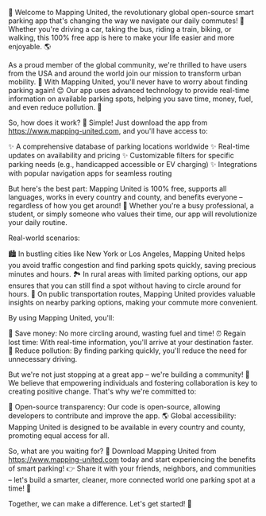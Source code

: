 🎉 Welcome to Mapping United, the revolutionary global open-source smart parking app that's changing the way we navigate our daily commutes! 🚗 Whether you're driving a car, taking the bus, riding a train, biking, or walking, this 100% free app is here to make your life easier and more enjoyable. 🌎

As a proud member of the global community, we're thrilled to have users from the USA and around the world join our mission to transform urban mobility. 🌟 With Mapping United, you'll never have to worry about finding parking again! 😊 Our app uses advanced technology to provide real-time information on available parking spots, helping you save time, money, fuel, and even reduce pollution. 💚

So, how does it work? 🔧 Simple! Just download the app from https://www.mapping-united.com, and you'll have access to:

✨ A comprehensive database of parking locations worldwide
✨ Real-time updates on availability and pricing
✨ Customizable filters for specific parking needs (e.g., handicapped accessible or EV charging)
✨ Integrations with popular navigation apps for seamless routing

But here's the best part: Mapping United is 100% free, supports all languages, works in every country and county, and benefits everyone – regardless of how you get around! 🌈 Whether you're a busy professional, a student, or simply someone who values their time, our app will revolutionize your daily routine.

Real-world scenarios:

🏙️ In bustling cities like New York or Los Angeles, Mapping United helps you avoid traffic congestion and find parking spots quickly, saving precious minutes and hours.
🏞️ In rural areas with limited parking options, our app ensures that you can still find a spot without having to circle around for hours.
🚌 On public transportation routes, Mapping United provides valuable insights on nearby parking options, making your commute more convenient.

By using Mapping United, you'll:

💸 Save money: No more circling around, wasting fuel and time!
⏰ Regain lost time: With real-time information, you'll arrive at your destination faster.
🌟 Reduce pollution: By finding parking quickly, you'll reduce the need for unnecessary driving.

But we're not just stopping at a great app – we're building a community! 🤝 We believe that empowering individuals and fostering collaboration is key to creating positive change. That's why we're committed to:

💬 Open-source transparency: Our code is open-source, allowing developers to contribute and improve the app.
🌎 Global accessibility: Mapping United is designed to be available in every country and county, promoting equal access for all.

So, what are you waiting for? 🤔 Download Mapping United from https://www.mapping-united.com today and start experiencing the benefits of smart parking! 👉 Share it with your friends, neighbors, and communities – let's build a smarter, cleaner, more connected world one parking spot at a time! 💪

Together, we can make a difference. Let's get started! 🎉